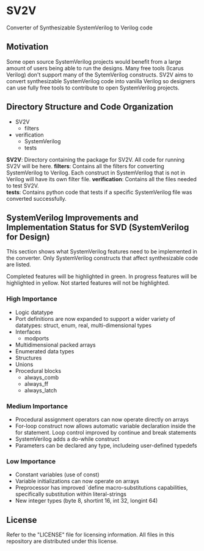 # SV2V
Converter of Synthesizable SystemVerilog to Verilog code

## Motivation

Some open source SystemVerilog projects would benefit from a large amount of users being able to run the designs.  Many free tools (Icarus Verilog) don't support many of the SytemVerilog constructs.  SV2V aims to convert synthesizable SystemVerilog code into vanilla Verilog so designers can use fully free tools to contribute to open SystemVerilog projects.

## Directory Structure and Code Organization

- SV2V
  - filters
- verification
  - SystemVerilog
  - tests

**SV2V**: Directory containing the package for SV2V.  All code for running SV2V will be here.
**filters**: Contains all the filters for converting SystemVerilog to Verilog.  Each construct in SystemVerilog that is not in Verilog will have its own filter file.
**verification**: Contains all the files needed to test SV2V.  
**tests**: Contains python code that tests if a specific SystemVerilog file was converted successfully.

## SystemVerilog Improvements and Implementation Status for SVD (SystemVerilog for Design)

This section shows what SystemVerilog features need to be implemented in the converter.  Only SystemVerilog constructs that affect synthesizable code are listed.

Completed features will be highlighted in green.
In progress features will be highlighted in yellow.
Not started features will not be highlighted.

### High Importance

- Logic datatype
- Port definitions are now expanded to support a wider variety of datatypes: struct, enum, real, multi-dimensional types
- Interfaces 
  - modports
- Multidimensional packed arrays
- Enumerated data types
- Structures 
- Unions
- Procedural blocks
  - always_comb
  - always_ff
  - always_latch


### Medium Importance

- Procedural assignment operators can now operate directly on arrays
- For-loop construct now allows automatic variable declaration inside the for statement.  Loop control improved by continue and break statements
- SystemVerilog adds a do-while construct
- Parameters can be declared any type, includeing user-defined typedefs

### Low Importance

- Constant variables (use of const)
- Variable initializations can now operate on arrays
- Preprocessor has improved `define macro-substitutions capabilities, specifically substitution within literal-strings
- New integer types (byte 8, shortint 16, int 32, longint 64)

## License

Refer to the "LICENSE" file for licensing information.  All files in this repository are distributed under this license.
